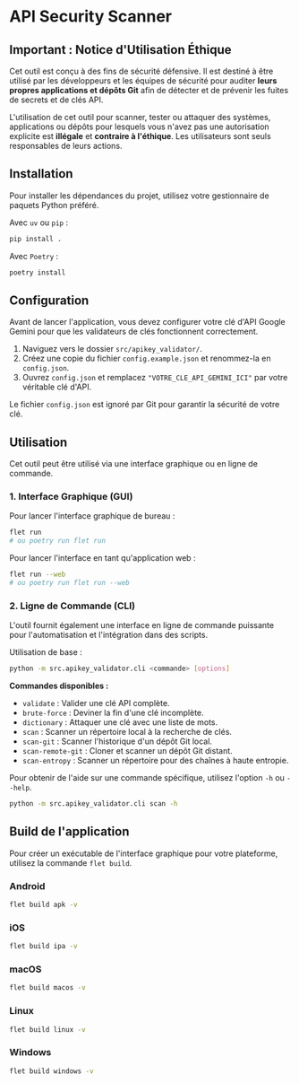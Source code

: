 # API Security Scanner

## Important : Notice d'Utilisation Éthique

Cet outil est conçu à des fins de sécurité défensive. Il est destiné à être utilisé par les développeurs et les équipes de sécurité pour auditer **leurs propres applications et dépôts Git** afin de détecter et de prévenir les fuites de secrets et de clés API.

L'utilisation de cet outil pour scanner, tester ou attaquer des systèmes, applications ou dépôts pour lesquels vous n'avez pas une autorisation explicite est **illégale** et **contraire à l'éthique**. Les utilisateurs sont seuls responsables de leurs actions.

## Installation

Pour installer les dépendances du projet, utilisez votre gestionnaire de paquets Python préféré.

Avec `uv` ou `pip` :
```bash
pip install .
```

Avec `Poetry` :
```bash
poetry install
```

## Configuration

Avant de lancer l'application, vous devez configurer votre clé d'API Google Gemini pour que les validateurs de clés fonctionnent correctement.

1.  Naviguez vers le dossier `src/apikey_validator/`.
2.  Créez une copie du fichier `config.example.json` et renommez-la en `config.json`.
3.  Ouvrez `config.json` et remplacez `"VOTRE_CLE_API_GEMINI_ICI"` par votre véritable clé d'API.

Le fichier `config.json` est ignoré par Git pour garantir la sécurité de votre clé.

## Utilisation

Cet outil peut être utilisé via une interface graphique ou en ligne de commande.

### 1. Interface Graphique (GUI)

Pour lancer l'interface graphique de bureau :
```bash
flet run
# ou poetry run flet run
```

Pour lancer l'interface en tant qu'application web :
```bash
flet run --web
# ou poetry run flet run --web
```

### 2. Ligne de Commande (CLI)

L'outil fournit également une interface en ligne de commande puissante pour l'automatisation et l'intégration dans des scripts.

Utilisation de base :
```bash
python -m src.apikey_validator.cli <commande> [options]
```

**Commandes disponibles :**
*   `validate` : Valider une clé API complète.
*   `brute-force` : Deviner la fin d'une clé incomplète.
*   `dictionary` : Attaquer une clé avec une liste de mots.
*   `scan` : Scanner un répertoire local à la recherche de clés.
*   `scan-git` : Scanner l'historique d'un dépôt Git local.
*   `scan-remote-git` : Cloner et scanner un dépôt Git distant.
*   `scan-entropy` : Scanner un répertoire pour des chaînes à haute entropie.

Pour obtenir de l'aide sur une commande spécifique, utilisez l'option `-h` ou `--help`.
```bash
python -m src.apikey_validator.cli scan -h
```

## Build de l'application

Pour créer un exécutable de l'interface graphique pour votre plateforme, utilisez la commande `flet build`.

### Android
```bash
flet build apk -v
```

### iOS
```bash
flet build ipa -v
```

### macOS
```bash
flet build macos -v
```

### Linux
```bash
flet build linux -v
```

### Windows
```bash
flet build windows -v
```
